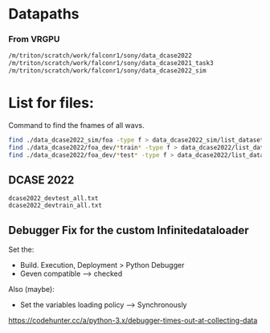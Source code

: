 # Datapaths

### From VRGPU


````bash
/m/triton/scratch/work/falconr1/sony/data_dcase2022
/m/triton/scratch/work/falconr1/sony/data_dcase2021_task3
/m/triton/scratch/work/falconr1/sony/data_dcase2022_sim
````


# List for files:
Command to find the fnames of all wavs.

```bash
find ./data_dcase2022_sim/foa -type f > data_dcase2022_sim/list_dataset/dcase2022_sim_all.txt
find ./data_dcase2022/foa_dev/*train* -type f > data_dcase2022/list_dataset/dcase2022_devtrain_all.txt
find ./data_dcase2022/foa_dev/*test* -type f > data_dcase2022/list_dataset/dcase2022_devtest_all.txt
```


## DCASE 2022
```
dcase2022_devtest_all.txt  
dcase2022_devtrain_all.txt
```


## Debugger Fix for the custom Infinitedataloader

Set the:
- Build. Execution, Deployment > Python Debugger
- Geven compatible --> checked

Also (maybe):
- Set the variables loading policy --> Synchronously

https://codehunter.cc/a/python-3.x/debugger-times-out-at-collecting-data
